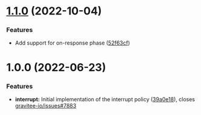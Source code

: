 # [1.1.0](https://github.com/gravitee-io/gravitee-policy-interrupt/compare/1.0.0...1.1.0) (2022-10-04)


### Features

* Add support for on-response phase ([52f63cf](https://github.com/gravitee-io/gravitee-policy-interrupt/commit/52f63cf224dbfe4fe74ed7971476e5acf6087e8e))

# 1.0.0 (2022-06-23)


### Features

* **interrupt:** Initial implementation of the interrupt policy ([39a0e18](https://github.com/gravitee-io/gravitee-policy-interrupt/commit/39a0e181cacf62dd94c9ad78610385659545d6b9)), closes [gravitee-io/issues#7883](https://github.com/gravitee-io/issues/issues/7883)
